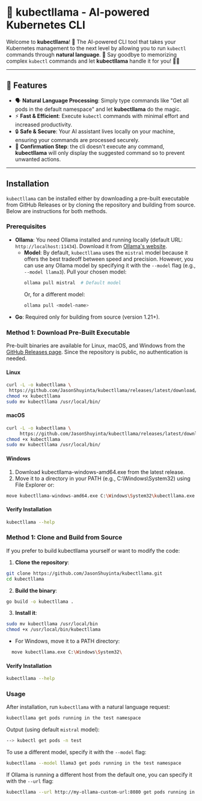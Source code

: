 # 🦙 **kubectllama** - AI-powered Kubernetes CLI

Welcome to **kubectllama**! 🐾 The AI-powered CLI tool that takes your Kubernetes management to the next level by allowing you to run `kubectl` commands through **natural language**. 🎉 Say goodbye to memorizing complex `kubectl` commands and let **kubectllama** handle it for you! 🤖✨

---

## 🌟 Features

- 🗣️ **Natural Language Processing**: Simply type commands like "Get all pods in the default namespace" and let **kubectllama** do the magic.
- ⚡ **Fast & Efficient**: Execute `kubectl` commands with minimal effort and increased productivity.
- 🔒 **Safe & Secure**: Your AI assistant lives locally on your machine, ensuring your commands are processed securely.
- 💬 **Confirmation Step**: the cli doesn't execute any command, **kubectllama** will only display the suggested command so to prevent unwanted actions.

---

## Installation

`kubectllama` can be installed either by downloading a pre-built executable from GitHub Releases or by cloning the repository and building from source. Below are instructions for both methods.

### Prerequisites
- **Ollama**: You need Ollama installed and running locally (default URL: `http://localhost:11434`). Download it from [Ollama's website](https://ollama.com/). 
  - **Model**: By default, `kubectllama` uses the `mistral` model because it offers the best tradeoff between speed and precision. However, you can use any Ollama model by specifying it with the `--model` flag (e.g., `--model llama3`). Pull your chosen model:
    ```bash
    ollama pull mistral  # Default model
    ```
    Or, for a different model:
    ```bash
    ollama pull <model-name>
    ```
- **Go**: Required only for building from source (version 1.21+).

### Method 1: Download Pre-Built Executable
Pre-built binaries are available for Linux, macOS, and Windows from the [GitHub Releases page](https://github.com/your-username/kllama/releases). Since the repository is public, no authentication is needed.

#### Linux
```bash
curl -L -o kubectllama \
 https://github.com/JasonShuyinta/kubectllama/releases/latest/download/kubectllama-linux-amd64
chmod +x kubectllama
sudo mv kubectllama /usr/local/bin/
```

#### macOS
```bash
curl -L -o kubectllama \
     https://github.com/JasonShuyinta/kubectllama/releases/latest/download/kubectllama-macos-amd64
chmod +x kubectllama
sudo mv kubectllama /usr/local/bin/
```

#### Windows

1. Download kubectllama-windows-amd64.exe from the latest release.
2. Move it to a directory in your PATH (e.g., C:\Windows\System32) using File Explorer or:
```bash
move kubectllama-windows-amd64.exe C:\Windows\System32\kubectllama.exe
```

#### Verify Installation
```bash
kubectllama --help
```

### Method 1: Clone and Build from Source
If you prefer to build kubectllama yourself or want to modify the code:

1. **Clone the repository**:
```bash
git clone https://github.com/JasonShuyinta/kubectllama.git
cd kubectllama
```

2. **Build the binary**:
```bash
go build -o kubectllama .
```

3. **Install it**:
```bash
sudo mv kubectllama /usr/local/bin
chmod +x /usr/local/bin/kubectllama
```
 - For Windows, move it to a PATH directory:
  ```bash
    move kubectllama.exe C:\Windows\System32\
  ```
#### Verify Installation
```bash
kubectllama --help
```

### Usage
After installation, run ```kubectllama``` with a natural language request:

```bash
kubectllama get pods running in the test namespace
```

Output (using default ```mistral``` model):
```bash
--> kubectl get pods -n test
```

To use a different model, specify it with the ```--model``` flag:
```bash
kubectllama --model llama3 get pods running in the test namespace
```

If Ollama is running a different host from the default one, you can specify it with the ```--url``` flag:
```bash
kubectllama --url http://my-ollama-custom-url:8080 get pods running in test namespace
```

